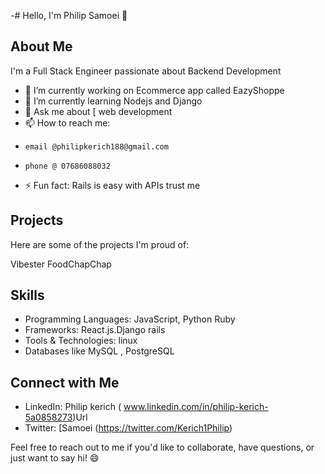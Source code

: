 -# Hello, I'm Philip Samoei 👋

## About Me

I'm a Full Stack Engineer passionate about Backend Development 
- 🔭 I’m currently working on Ecommerce app called EazyShoppe
- 🌱 I’m currently learning  Nodejs and Django
- 💬 Ask me about [ web development
- 📫 How to reach me:
-     email @philipkerich188@gmail.com
-     phone @ 07686088032
- ⚡ Fun fact: 
        Rails is easy with APIs trust me

## Projects

Here are some of the projects I'm proud of:

Vibester 
FoodChapChap

## Skills

- Programming Languages: JavaScript, Python Ruby
- Frameworks: React.js.Django rails
- Tools & Technologies: linux 
- Databases like MySQL , PostgreSQL



## Connect with Me

- LinkedIn: Philip kerich   ( www.linkedin.com/in/philip-kerich-5a0858273)Url
- Twitter: [Samoei  (https://twitter.com/Kerich1Philip)


Feel free to reach out to me if you'd like to collaborate, have questions, or just want to say hi! 😄
